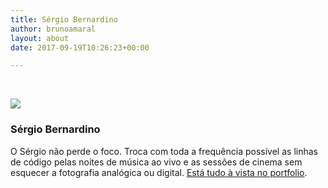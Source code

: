 ```yaml
---
title: Sérgio Bernardino
author: brunoamaral
layout: about
date: 2017-09-19T10:26:23+00:00

---
```

&nbsp;

![][1]

### Sérgio Bernardino

O Sérgio não perde o foco. Troca com toda a frequência possível as linhas de código pelas noites de música ao vivo e as sessões de cinema sem esquecer a fotografia analógica ou digital. [Está tudo à vista no portfolio][2].

&nbsp;

 [1]: https://static1.squarespace.com/static/57c16c70d1758e5dd827e72d/t/57d2a1b99f7456d0a2b1bca5/1473421756203/se%CC%81rgio+bernardino.jpeg?format=original
 [2]: http://sergiobernardino.net/